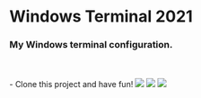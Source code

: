 # Windows Terminal 2021
### My Windows terminal configuration.

<br>
<br>
- Clone this project and have fun!

<img src="C:\Users\ZeroNote\Pictures\Terminal\Screenshot_1.png">

<img src="C:\Users\ZeroNote\Pictures\Terminal\Screenshot_2.png">

<img src="C:\Users\ZeroNote\Pictures\Terminal\Screenshot_3.png">
